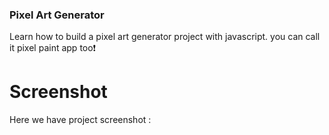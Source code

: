 ### Pixel Art Generator
Learn how to build a pixel art generator project with javascript. you can call it pixel paint app too❗️

# Screenshot
Here we have project screenshot :